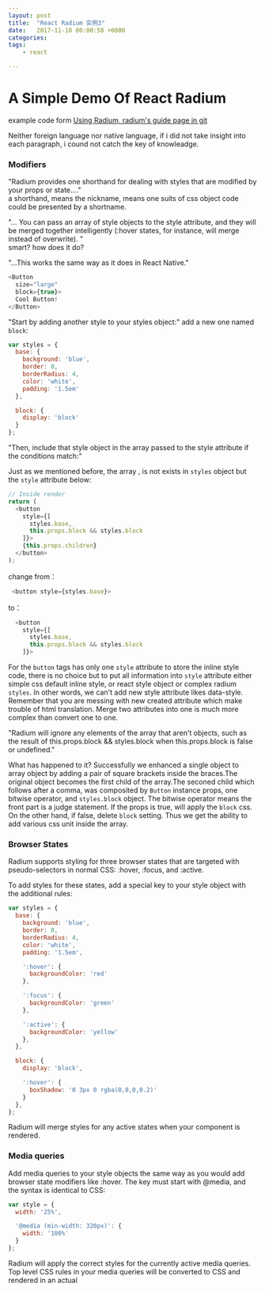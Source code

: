 ```yaml
---
layout: post
title:  "React Radium 实例3"
date:   2017-11-18 00:00:58 +0800
categories:  
tags: 
    - react 

---
```


#  A Simple Demo Of React Radium #


example code form [Using Radium, radium's guide page in git](https://github.com/FormidableLabs/radium/tree/master/docs/guides)

Neither foreign language nor native language, if i did not take insight into each paragraph, i cound not catch the key of knowleadge.

### Modifiers ###

"Radium provides one shorthand for dealing with styles that are modified by your props or state...."   
a shorthand, means the nickname, means one suits of css object code could be presented by a shortname.

"... You can pass an array of style objects to the style attribute, and they will be merged together intelligently (:hover states, for instance, will merge instead of overwrite). "   
smart? how does it do?

"...This works the same way as it does in React Native."


```javascript
<Button
  size="large"
  block={true}>
  Cool Button!
</Button>
```

"Start by adding another style to your styles object:"
add a new one named `block`:

```javascript
var styles = {
  base: {
    background: 'blue',
    border: 0,
    borderRadius: 4,
    color: 'white',
    padding: '1.5em'
  },

  block: {
    display: 'block'
  }
};
```

"Then, include that style object in the array passed to the style attribute if the conditions match:"

Just as we mentioned before, the array , is not exists in `styles` object but the  `style` attribute below:

```javascript
// Inside render
return (
  <button
    style={[
      styles.base,
      this.props.block && styles.block
    ]}>
    {this.props.children}
  </button>
);
```
change from：

```javascript
 <button style={styles.base}>
```
to：

```javascript
  <button
    style={[
      styles.base,
      this.props.block && styles.block
    ]}>
```
For the `button` tags has only one `style` attribute to store the inline style code, there is no choice but to put all information into `style` attribute either simple css default inline style, or react style object or complex radium `styles`. In other words, we can't add new style attribute likes data-style. Remember that you are  messing with new created attribute which make trouble of html translation. Merge two attributes into one is much more complex than convert one to one.
 

"Radium will ignore any elements of the array that aren't objects, such as the result of this.props.block && styles.block when this.props.block is false or undefined."

What has happened to it? Successfully we enhanced a single object to array object by  adding a pair of square brackets inside the braces.The original object becomes the first child of the array.The seconed child which follows after a comma, was composited by `Button` instance props, one bitwise operator, and `styles.block` object. The bitwise operator means the front part is a  judge statement. If the props is true, will apply the `block` css. On the other hand, if false, delete `block` setting. Thus we get the ability to add various css unit inside the array. 

### Browser States ###
Radium supports styling for three browser states that are targeted with pseudo-selectors in normal CSS: :hover, :focus, and :active.

To add styles for these states, add a special key to your style object with the additional rules:


```javascript
var styles = {
  base: {
    background: 'blue',
    border: 0,
    borderRadius: 4,
    color: 'white',
    padding: '1.5em',

    ':hover': {
      backgroundColor: 'red'
    },

    ':focus': {
      backgroundColor: 'green'
    },

    ':active': {
      backgroundColor: 'yellow'
    },
  },

  block: {
    display: 'block',

    ':hover': {
      boxShadow: '0 3px 0 rgba(0,0,0,0.2)'
    }
  },
};
```
Radium will merge styles for any active states when your component is rendered.

### Media queries ###
Add media queries to your style objects the same way as you would add browser state modifiers like :hover. The key must start with @media, and the syntax is identical to CSS:

```javascript
var style = {
  width: '25%',

  '@media (min-width: 320px)': {
    width: '100%'
  }
};
```
Radium will apply the correct styles for the currently active media queries. Top level CSS rules in your media queries will be converted to CSS and rendered in an actual <style> element with !important appended instead of being applied inline so they will work with server-side rendering. Note that you must wrap your top-level component in the <StyleRoot> component to render the Radium stylesheet. Print styles will also work as normal, since they are rendered to CSS.

Nested browser states
Media query styles can also contain nested browser states:

```javascript
var style = {
  width: '25%',

  '@media (min-width: 320px)': {
    width: '100%',

    ':hover': {
      background: 'white'
    }
  }
};
```
Known issues with media queries
IE9 Support
IE9 supports CSS media queries, but doesn't support the matchMedia API. You'll need a polyfill that includes addListener.

Styling multiple elements in a single component
Radium allows you to style multiple elements in the same component. You just have to give each element that has browser state modifiers like :hover or media queries a unique key or ref attribute:

// Inside render
return (
  <div>
    <div key="one" style={[styles.both, styles.one]} />
    <div key="two" style={[styles.both, styles.two]} />
  </div>
);

var styles = {
  both: {
    background: 'black',
    border: 'solid 1px white',
    height: 100,
    width: 100
  },
  one: {
    ':hover': {
      background: 'blue',
    }
  },
  two: {
    ':hover': {
      background: 'red',
    }
  }
};
Styling one element depending on another's state
You can query Radium's state using Radium.getState. This allows you to style or render one element based on the state of another, e.g. showing a message when a button is hovered.

// Inside render
return (
  <div>
    <button key="keyForButton" style={[styles.button]}>Hover me!</button>
    {Radium.getState(this.state, 'keyForButton', ':hover') ? (
      <span>{' '}Hovering!</span>
    ) : null}
  </div>
);

var styles = {
  button: {
    // Even though we don't have any special styles on the button, we need
    // to add empty :hover styles here to tell Radium to track this element's
    // state.
    ':hover': {}
  }
};
Fallback values
Sometimes you need to provide an additional value for a single CSS property in case the first one isn't applied successfully. Simply pass an array of values, and Radium will test them and apply the first one that works:

var styles = {
  button: {
    background: ['rgba(255, 255, 255, .5)', '#fff']
  }
};
Is equivalent to the following CSS (note that the order is reversed):

.button {
  background: #fff;
  background: rgba(255, 255, 255, .5);
}
<Style> component
Want to add a style selector within your component? Need to pass properties to the html and body elements or group selectors (e.g. h1, h2, h3) that share properties? Radium has you covered with the <Style /> component - read how to use it here.

